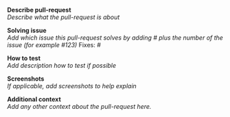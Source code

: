 
<!--

Hello! Before you add a PR, please read the [FAQ](https://digitaldesign.scania.com/support/faqs) and/or [Contribution](https://digitaldesign.scania.com/contribution) information and also check if there is an issue already [reported](https://github.com/scania-digital-design-system/sdds-website/pulls).


After the PR is done, please check so all test is finished and fix all conflicts if needed

-->


**Describe pull-request**  
_Describe what the pull-request is about_

**Solving issue**  
_Add which issue this pull-request solves by adding # plus the number of the issue (for example #123)_
Fixes: #

**How to test**  
_Add description how to test if possible_

**Screenshots**  
_If applicable, add screenshots to help explain_

**Additional context**  
_Add any other context about the pull-request here._
